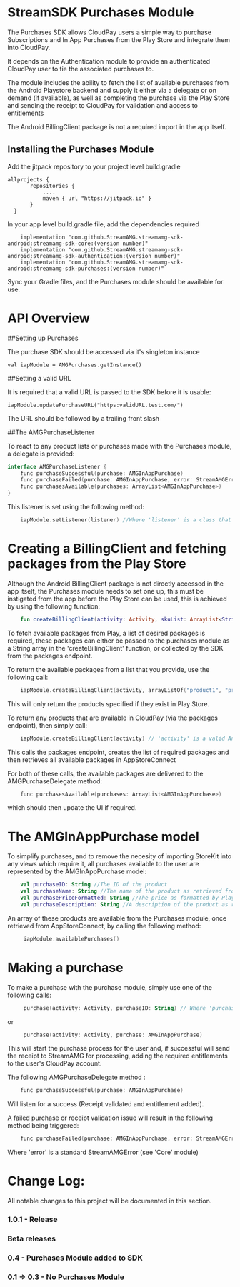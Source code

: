 
StreamSDK Purchases Module
=====================
The Purchases SDK allows CloudPay users a simple way to purchase Subscriptions and In App Purchases from the Play Store and integrate them into CloudPay.

It depends on the Authentication module to provide an authenticated CloudPay user to tie the associated purchases to.

The module includes the ability to fetch the list of available purchases from the Android Playstore backend and supply it either via a delegate or on demand (if available), as well as completing the purchase via the Play Store and sending the receipt to CloudPay for validation and access to entitlements

The Android BillingClient package is not a required import in the app itself.

## Installing the Purchases Module

Add the jitpack repository to your project level build.gradle

```
allprojects {
       repositories {
           ....
           maven { url "https://jitpack.io" }
       }
  }
```

In your app level build.gradle file, add the dependencies required

```  
    implementation "com.github.StreamAMG.streamamg-sdk-android:streamamg-sdk-core:(version number)"
    implementation "com.github.StreamAMG.streamamg-sdk-android:streamamg-sdk-authentication:(version number)"
    implementation "com.github.StreamAMG.streamamg-sdk-android:streamamg-sdk-purchases:(version number)"
```  

Sync your Gradle files, and the Purchases module should be available for use.

API Overview
============

##Setting up Purchases

The purchase SDK should be accessed via it's singleton instance

```
val iapModule = AMGPurchases.getInstance()
```

##Setting a valid URL

It is required that a valid URL is passed to the SDK before it is usable:

```
iapModule.updatePurchaseURL("https:validURL.test.com/")
```
The URL should be followed by a trailing front slash

##The AMGPurchaseListener

To react to any product lists or purchases made with the Purchases module, a delegate is provided:

``` Kotlin
interface AMGPurchaseListener {
    func purchaseSuccessful(purchase: AMGInAppPurchase)
    func purchaseFailed(purchase: AMGInAppPurchase, error: StreamAMGError)
    func purchasesAvailable(purchases: ArrayList<AMGInAppPurchase>)
}
```

This listener is set using the following method:

``` Kotlin
    iapModule.setListener(listener) //Where 'listener' is a class that conforms to AMGPurchaseListener
```

Creating a BillingClient and fetching packages from the Play Store
========

Although the Android BillingClient package is not directly accessed in the app itself, the Purchases module needs to set one up, this must be instigated from the app before the Play Store can be used, this is achieved by using the following function:

``` Kotlin
    fun createBillingClient(activity: Activity, skuList: ArrayList<String>? = null)
```

To fetch available packages from Play, a list of desired packages is required, these packages can either be passed to the purchases module as a String array in the 'createBillingClient' function, or collected by the SDK from the packages endpoint.

To return the available packages from a list that you provide, use the following call:

``` Kotlin
    iapModule.createBillingClient(activity, arrayListOf("product1", "product2", "product3")) // 'activity' is a valid Android activity
```

This will only return the products specified if they exist in Play Store.

To return any products that are available in CloudPay (via the packages endpoint), then simply call:

``` Kotlin
    iapModule.createBillingClient(activity) // 'activity' is a valid Android activity
```

This calls the packages endpoint, creates the list of required packages and then retrieves all available packages in AppStoreConnect

For both of these calls, the available packages are delivered to the AMGPurchaseDelegate method:

``` Kotlin
    func purchasesAvailable(purchases: ArrayList<AMGInAppPurchase>)
```

which should then update the UI if required.


The AMGInAppPurchase model
=========

To simplify purchases, and to remove the necesity of importing StoreKit into any views which require it, all purchases available to the user are represented by the AMGInAppPurchase model:

``` Kotlin
    val purchaseID: String //The ID of the product
    val purchaseName: String //The name of the product as retrieved from Play Store
    val purchasePriceFormatted: String //The price as formatted by Play Store
    val purchaseDescription: String //A description of the product as retrieved from Play Store
```

An array of these products are available from the Purchases module, once retrieved from AppStoreConnect, by calling the following method:

``` Kotlin
     iapModule.availablePurchases()
```

Making a purchase
=======================

To make a purchase with the purchase module, simply use one of the following calls:

``` Kotlin
     purchase(activity: Activity, purchaseID: String) // Where 'purchaseID' is a valid AMGInAppPurchase.purchaseID value
```

or


``` Kotlin
     purchase(activity: Activity, purchase: AMGInAppPurchase)
```

This will start the purchase process for the user and, if successful will send the receipt to StreamAMG for processing, adding the required entitlements to the user's CloudPay account.

The following AMGPurchaseDelegate method :

``` Kotlin
    func purchaseSuccessful(purchase: AMGInAppPurchase)
```

Will listen for a success (Receipt validated and entitlement added).

A failed purchase or receipt validation issue will result in the following method being triggered:
``` Kotlin
    func purchaseFailed(purchase: AMGInAppPurchase, error: StreamAMGError)
```
   
Where 'error' is a standard StreamAMGError (see 'Core' module)


Change Log:
===========

All notable changes to this project will be documented in this section.

### 1.0.1 - Release

### Beta releases

### 0.4 - Purchases Module added to SDK

### 0.1 -> 0.3 - No Purchases Module
